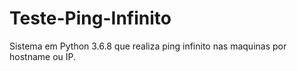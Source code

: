# Teste-Ping-Infinito
Sistema em Python 3.6.8 que realiza ping infinito nas maquinas por hostname ou IP.
